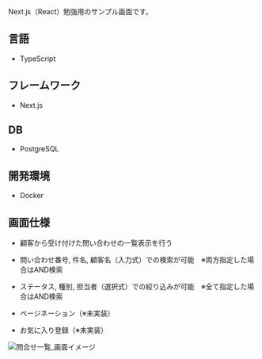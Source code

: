 Next.js（React）勉強用のサンプル画面です。

## 言語

* TypeScript

## フレームワーク

* Next.js

## DB

* PostgreSQL

## 開発環境

* Docker

## 画面仕様

* 顧客から受け付けた問い合わせの一覧表示を行う
* 問い合わせ番号, 件名, 顧客名（入力式）での検索が可能　※両方指定した場合はAND検索
* ステータス, 種別, 担当者（選択式）での絞り込みが可能　※全て指定した場合はAND検索

* ページネーション（※未実装）
* お気に入り登録（※未実装）

![問合せ一覧_画面イメージ](https://github.com/rei-tanaka822/next-sample/assets/149063727/ee1f218a-fa18-4171-aeae-873443f0f286)
